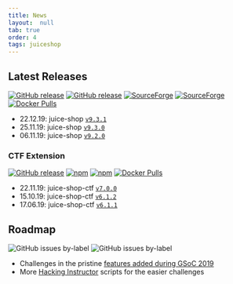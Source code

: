 ```yaml
---
title: News
layout:  null
tab: true
order: 4
tags: juiceshop
---
```


## Latest Releases

[![GitHub release](https://img.shields.io/github/release/bkimminich/juice-shop.svg)](https://github.com/bkimminich/juice-shop/releases/latest)
[![GitHub release](https://img.shields.io/github/downloads/bkimminich/juice-shop/total.svg)](https://github.com/bkimminich/juice-shop/releases/latest)
[![SourceForge](https://img.shields.io/sourceforge/dm/juice-shop?label=sourceforge%20downloads)](https://sourceforge.net/projects/juice-shop/)
[![SourceForge](https://img.shields.io/sourceforge/dt/juice-shop?label=sourceforge%20downloads)](https://sourceforge.net/projects/juice-shop/)
[![Docker Pulls](https://img.shields.io/docker/pulls/bkimminich/juice-shop.svg)](https://registry.hub.docker.com/u/bkimminich/juice-shop/)

* 22.12.19: juice-shop
  [`v9.3.1`](https://github.com/bkimminich/juice-shop/releases/tag/v9.3.1)
* 25.11.19: juice-shop
  [`v9.3.0`](https://github.com/bkimminich/juice-shop/releases/tag/v9.3.0)
* 06.11.19: juice-shop
  [`v9.2.0`](https://github.com/bkimminich/juice-shop/releases/tag/v9.2.0)

### CTF Extension

[![GitHub release](https://img.shields.io/github/release/bkimminich/juice-shop-ctf.svg)](https://github.com/bkimminich/juice-shop-ctf/releases/latest)
[![npm](https://img.shields.io/npm/dm/juice-shop-ctf-cli.svg)](https://www.npmjs.com/package/juice-shop-ctf-cli)
[![npm](https://img.shields.io/npm/dt/juice-shop-ctf-cli.svg)](https://www.npmjs.com/package/juice-shop-ctf-cli)
[![Docker Pulls](https://img.shields.io/docker/pulls/bkimminich/juice-shop-ctf.svg)](https://registry.hub.docker.com/u/bkimminich/juice-shop-ctf/)

* 22.11.19: juice-shop-ctf
  [`v7.0.0`](https://github.com/bkimminich/juice-shop-ctf/releases/tag/v7.0.0)
* 15.10.19: juice-shop-ctf
  [`v6.1.2`](https://github.com/bkimminich/juice-shop-ctf/releases/tag/v6.1.2)
* 17.06.19: juice-shop-ctf
  [`v6.1.1`](https://github.com/bkimminich/juice-shop-ctf/releases/tag/v6.1.1)

## Roadmap

![GitHub issues by-label](https://img.shields.io/github/issues/bkimminich/juice-shop/help%20wanted.svg)
![GitHub issues by-label](https://img.shields.io/github/issues/bkimminich/juice-shop/good%20first%20issue.svg)

* Challenges in the pristine
  [features added during GSoC 2019](https://agrawalarpit14.github.io/GSoC/)
* More
  [Hacking Instructor](https://github.com/bkimminich/juice-shop/issues/440)
  scripts for the easier challenges

